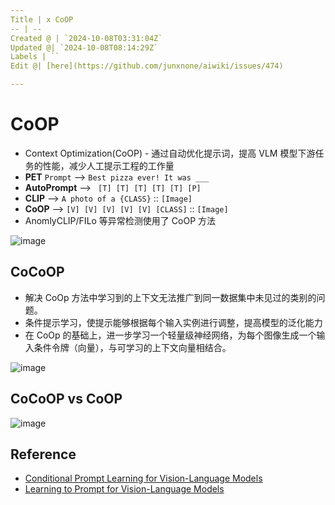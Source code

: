 ```yaml
---
Title | x CoOP
-- | --
Created @ | `2024-10-08T03:31:04Z`
Updated @| `2024-10-08T08:14:29Z`
Labels | ``
Edit @| [here](https://github.com/junxnone/aiwiki/issues/474)

---
```

# CoOP

- Context Optimization(CoOP) - 通过自动优化提示词，提高 VLM 模型下游任务的性能，减少人工提示工程的工作量
- **PET** `Prompt` --> `Best pizza ever! It was ___`
- **AutoPrompt** --> ` [T] [T] [T] [T] [T] [P]`
- **CLIP** --> `A photo of a {CLASS}` :: `[Image]`
- **CoOP** --> `[V] [V] [V] [V] [V] [CLASS]` :: `[Image]`
- AnomlyCLIP/FILo 等异常检测使用了 CoOP 方法


![image](https://github.com/user-attachments/assets/8219733e-21f0-4d07-8f83-e4dba6f111b5)


## CoCoOP
- 解决 CoOp 方法中学习到的上下文无法推广到同一数据集中未见过的类别的问题。
- 条件提示学习，使提示能够根据每个输入实例进行调整，提高模型的泛化能力
- 在 CoOp 的基础上，进一步学习一个轻量级神经网络，为每个图像生成一个输入条件令牌（向量），与可学习的上下文向量相结合。

![image](https://github.com/user-attachments/assets/1c7545ca-68f8-41d3-9a73-7aa6c22482ea)


## CoCoOP vs CoOP

![image](https://github.com/user-attachments/assets/ba3f32c0-9eef-4e13-97f4-86caf4581bd4)


## Reference
- [Conditional Prompt Learning for Vision-Language Models](https://arxiv.org/abs/2203.05557)
- [Learning to Prompt for Vision-Language Models](https://arxiv.org/abs/2109.01134)
